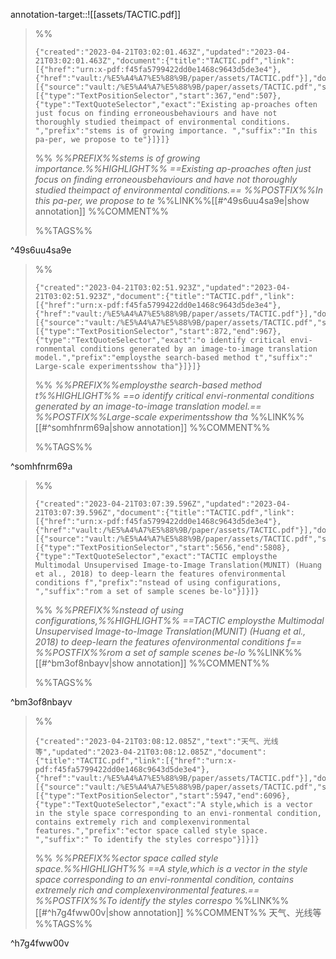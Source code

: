 annotation-target::![[assets/TACTIC.pdf]]

>%%
>```annotation-json
>{"created":"2023-04-21T03:02:01.463Z","updated":"2023-04-21T03:02:01.463Z","document":{"title":"TACTIC.pdf","link":[{"href":"urn:x-pdf:f45fa5799422dd0e1468c9643d5de3e4"},{"href":"vault:/%E5%A4%A7%E5%88%9B/paper/assets/TACTIC.pdf"}],"documentFingerprint":"f45fa5799422dd0e1468c9643d5de3e4"},"uri":"vault:/%E5%A4%A7%E5%88%9B/paper/assets/TACTIC.pdf","target":[{"source":"vault:/%E5%A4%A7%E5%88%9B/paper/assets/TACTIC.pdf","selector":[{"type":"TextPositionSelector","start":367,"end":507},{"type":"TextQuoteSelector","exact":"Existing ap-proaches often just focus on finding erroneousbehaviours and have not thoroughly studied theimpact of environmental conditions. ","prefix":"stems is of growing importance. ","suffix":"In this pa-per, we propose to te"}]}]}
>```
>%%
>*%%PREFIX%%stems is of growing importance.%%HIGHLIGHT%% ==Existing ap-proaches often just focus on finding erroneousbehaviours and have not thoroughly studied theimpact of environmental conditions.== %%POSTFIX%%In this pa-per, we propose to te*
>%%LINK%%[[#^49s6uu4sa9e|show annotation]]
>%%COMMENT%%
>
>%%TAGS%%
>
^49s6uu4sa9e



>%%
>```annotation-json
>{"created":"2023-04-21T03:02:51.923Z","updated":"2023-04-21T03:02:51.923Z","document":{"title":"TACTIC.pdf","link":[{"href":"urn:x-pdf:f45fa5799422dd0e1468c9643d5de3e4"},{"href":"vault:/%E5%A4%A7%E5%88%9B/paper/assets/TACTIC.pdf"}],"documentFingerprint":"f45fa5799422dd0e1468c9643d5de3e4"},"uri":"vault:/%E5%A4%A7%E5%88%9B/paper/assets/TACTIC.pdf","target":[{"source":"vault:/%E5%A4%A7%E5%88%9B/paper/assets/TACTIC.pdf","selector":[{"type":"TextPositionSelector","start":872,"end":967},{"type":"TextQuoteSelector","exact":"o identify critical envi-ronmental conditions generated by an image-to-image translation model.","prefix":"employsthe search-based method t","suffix":" Large-scale experimentsshow tha"}]}]}
>```
>%%
>*%%PREFIX%%employsthe search-based method t%%HIGHLIGHT%% ==o identify critical envi-ronmental conditions generated by an image-to-image translation model.== %%POSTFIX%%Large-scale experimentsshow tha*
>%%LINK%%[[#^somhfnrm69a|show annotation]]
>%%COMMENT%%
>
>%%TAGS%%
>
^somhfnrm69a


>%%
>```annotation-json
>{"created":"2023-04-21T03:07:39.596Z","updated":"2023-04-21T03:07:39.596Z","document":{"title":"TACTIC.pdf","link":[{"href":"urn:x-pdf:f45fa5799422dd0e1468c9643d5de3e4"},{"href":"vault:/%E5%A4%A7%E5%88%9B/paper/assets/TACTIC.pdf"}],"documentFingerprint":"f45fa5799422dd0e1468c9643d5de3e4"},"uri":"vault:/%E5%A4%A7%E5%88%9B/paper/assets/TACTIC.pdf","target":[{"source":"vault:/%E5%A4%A7%E5%88%9B/paper/assets/TACTIC.pdf","selector":[{"type":"TextPositionSelector","start":5656,"end":5808},{"type":"TextQuoteSelector","exact":"TACTIC employsthe Multimodal Unsupervised Image-to-Image Translation(MUNIT) (Huang et al., 2018) to deep-learn the features ofenvironmental conditions f","prefix":"nstead of using configurations, ","suffix":"rom a set of sample scenes be-lo"}]}]}
>```
>%%
>*%%PREFIX%%nstead of using configurations,%%HIGHLIGHT%% ==TACTIC employsthe Multimodal Unsupervised Image-to-Image Translation(MUNIT) (Huang et al., 2018) to deep-learn the features ofenvironmental conditions f== %%POSTFIX%%rom a set of sample scenes be-lo*
>%%LINK%%[[#^bm3of8nbayv|show annotation]]
>%%COMMENT%%
>
>%%TAGS%%
>
^bm3of8nbayv


>%%
>```annotation-json
>{"created":"2023-04-21T03:08:12.085Z","text":"天气、光线等","updated":"2023-04-21T03:08:12.085Z","document":{"title":"TACTIC.pdf","link":[{"href":"urn:x-pdf:f45fa5799422dd0e1468c9643d5de3e4"},{"href":"vault:/%E5%A4%A7%E5%88%9B/paper/assets/TACTIC.pdf"}],"documentFingerprint":"f45fa5799422dd0e1468c9643d5de3e4"},"uri":"vault:/%E5%A4%A7%E5%88%9B/paper/assets/TACTIC.pdf","target":[{"source":"vault:/%E5%A4%A7%E5%88%9B/paper/assets/TACTIC.pdf","selector":[{"type":"TextPositionSelector","start":5947,"end":6096},{"type":"TextQuoteSelector","exact":"A style,which is a vector in the style space corresponding to an envi-ronmental condition, contains extremely rich and complexenvironmental features.","prefix":"ector space called style space. ","suffix":" To identify the styles correspo"}]}]}
>```
>%%
>*%%PREFIX%%ector space called style space.%%HIGHLIGHT%% ==A style,which is a vector in the style space corresponding to an envi-ronmental condition, contains extremely rich and complexenvironmental features.== %%POSTFIX%%To identify the styles correspo*
>%%LINK%%[[#^h7g4fww00v|show annotation]]
>%%COMMENT%%
>天气、光线等
>%%TAGS%%
>
^h7g4fww00v
